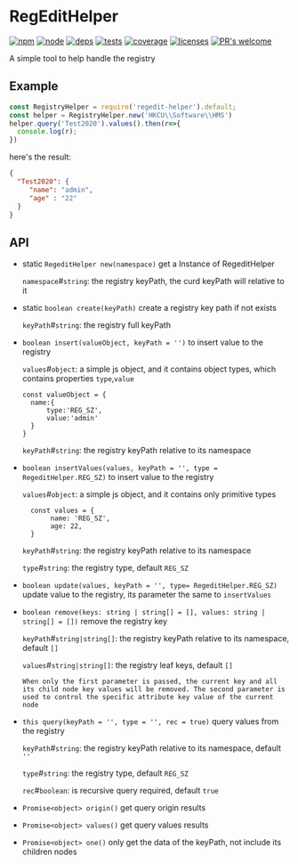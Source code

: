 # RegEditHelper

[![npm][npm]][npm-url]
[![node][node]][node-url]
[![deps][deps]][deps-url]
[![tests][tests]][tests-url]
[![coverage][cover]][cover-url]
[![licenses][licenses]][licenses-url]
[![PR's welcome][prs]][prs-url]

A simple tool to help handle the registry
 
## Example 

```ts
const RegistryHelper = require('regedit-helper').default;
const helper = RegistryHelper.new('HKCU\\Software\\HMS')
helper.query('Test2020').values().then(r=>{
  console.log(r);
})
```
here's the result:
```json
{ 
  "Test2020": { 
     "name": "admin",
     "age" : "22"
  }
}

```

## API


- static `RegeditHelper new(namespace)` get a Instance of RegeditHelper

    `namespace`#`string`: the registry keyPath, the curd keyPath  will relative to it
    
- static `boolean create(keyPath)` create a registry key path if not exists

    `keyPath`#`string`: the registry full keyPath

- `boolean insert(valueObject, keyPath = '')` to insert value to the registry
    
    `values`#`object`: a simple js object, and it contains object types, which contains properties `type`,`value`

      const valueObject = {
        name:{
            type:'REG_SZ',
            value:'admin'
        }
      }

    `keyPath`#`string`: the registry keyPath relative to its namespace

- `boolean insertValues(values, keyPath = '', type = RegeditHelper.REG_SZ)`   to insert value to the registry
      
     `values`#`object`: a simple js object, and it contains only primitive types
     
        const values = {
             name: 'REG_SZ',
             age: 22,
        }
     
     `keyPath`#`string`: the registry keyPath relative to its namespace
     
     `type`#`string`: the registry type, default `REG_SZ`
     
- `boolean update(values, keyPath = '', type= RegeditHelper.REG_SZ)` update value to the registry, its parameter the same to `insertValues`

- `boolean remove(keys: string | string[] = [], values: string | string[] = [])` remove the registry key 
    
     `keyPath`#`string|string[]`: the registry keyPath relative to its namespace, default `[]`  
      
     `values`#`string|string[]`: the registry leaf keys, default `[]`
      
      When only the first parameter is passed, the current key and all its child node key values will be removed. The second parameter is used to control the specific attribute key value of the current node    

- `this query(keyPath = '', type = '', rec = true)` query values from the registry
       
     `keyPath`#`string`: the registry keyPath relative to its namespace, default `''`
     
     `type`#`string`: the registry type, default `REG_SZ`
     
     `rec`#`boolean`: is recursive query required, default `true`

- `Promise<object> origin()` get query origin results

- `Promise<object> values()` get query values results

- `Promise<object> one()`  only get the data of the keyPath, not include its children nodes     
     


[npm]: https://img.shields.io/npm/v/webpack.svg
[npm-url]: https://npmjs.com/package/webpack
[node]: https://img.shields.io/node/v/webpack.svg
[node-url]: https://nodejs.org
[deps]: https://img.shields.io/david/webpack/webpack.svg
[deps-url]: https://david-dm.org/webpack/webpack
[tests]: https://img.shields.io/travis/webpack/webpack/master.svg
[tests-url]: https://travis-ci.org/webpack/webpack
[prs]: https://img.shields.io/badge/PRs-welcome-brightgreen.svg
[prs-url]: https://webpack.js.org/contribute/
[builds-url]: https://ci.appveyor.com/project/sokra/webpack/branch/master
[builds]: https://ci.appveyor.com/api/projects/status/github/webpack/webpack?svg=true
[builds2]: https://dev.azure.com/webpack/webpack/_apis/build/status/webpack.webpack
[builds2-url]: https://dev.azure.com/webpack/webpack/_build/latest?definitionId=3
[licenses-url]: https://app.fossa.io/projects/git%2Bhttps%3A%2F%2Fgithub.com%2Fwebpack%2Fwebpack?ref=badge_shield
[licenses]: https://app.fossa.io/api/projects/git%2Bhttps%3A%2F%2Fgithub.com%2Fwebpack%2Fwebpack.svg?type=shield
[cover]: https://img.shields.io/coveralls/webpack/webpack.svg
[cover-url]: https://coveralls.io/r/webpack/webpack/
